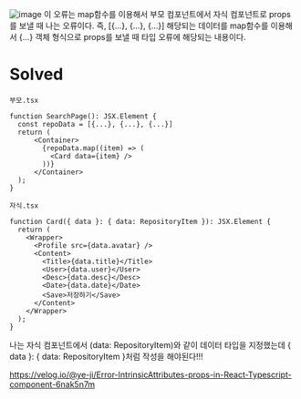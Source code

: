 ![image](https://user-images.githubusercontent.com/59958929/164444258-75f4cf64-26df-4de3-ad85-aadc3202c7bc.png)
이 오류는 map함수를 이용해서 부모 컴포넌트에서 자식 컴포넌트로 props를 보낼 때 나는 오류이다.
즉, [{...}, {...}, {...}] 해당되는 데이터를 map함수를 이용해서 {...} 객체 형식으로 props를 보낼 때 타입 오류에 해당되는 내용이다.

# Solved
`부모.tsx`
```tsx
function SearchPage(): JSX.Element {
  const repoData = [{...}, {...}, {...}]
  return (
      <Container>
        {repoData.map((item) => (
          <Card data={item} />
        ))}
      </Container>
  );
}
```

`자식.tsx`
```tsx
function Card({ data }: { data: RepositoryItem }): JSX.Element {
  return (
    <Wrapper>
      <Profile src={data.avatar} />
      <Content>
        <Title>{data.title}</Title>
        <User>{data.user}</User>
        <Desc>{data.desc}</Desc>
        <Date>{data.date}</Date>
        <Save>저장하기</Save>
      </Content>
    </Wrapper>
  );
}
```

나는 자식 컴포넌트에서 (data: RepositoryItem)와 같이 데이터 타입을 지정했는데 { data }: { data: RepositoryItem }처럼 작성을 해야된다!!!

https://velog.io/@ye-ji/Error-IntrinsicAttributes-props-in-React-Typescript-component-6nak5n7m
